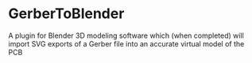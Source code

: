 # GerberToBlender
A plugin for Blender 3D modeling software which (when completed) will import SVG exports of a Gerber file into an accurate virtual model of the PCB
